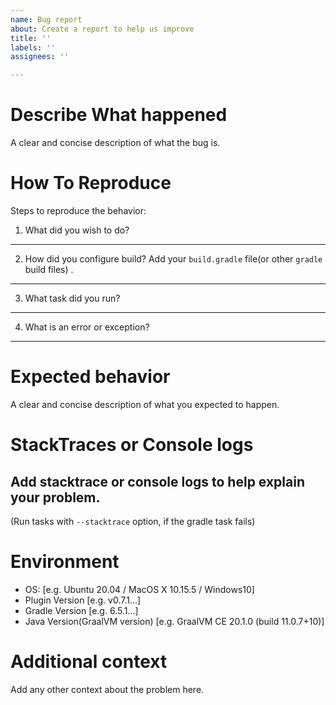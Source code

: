 ```yaml
---
name: Bug report
about: Create a report to help us improve
title: ''
labels: ''
assignees: ''

---
```


Describe What happened
===

A clear and concise description of what the bug is.

How To Reproduce
===

Steps to reproduce the behavior:

1. What did you wish to do?
---

2. How did you configure build? Add your `build.gradle` file(or other `gradle` build files) .
---

3. What task did you run?
---

4. What is an error or exception?
---

Expected behavior
===

A clear and concise description of what you expected to happen.

StackTraces or Console logs
===

Add stacktrace or console logs to help explain your problem.
---

(Run tasks with `--stacktrace` option, if the gradle task fails)

Environment
===

- OS: [e.g. Ubuntu 20.04 / MacOS X 10.15.5 / Windows10]
- Plugin Version [e.g. v0.7.1...]
- Gradle Version [e.g. 6.5.1...]
- Java Version(GraalVM version) [e.g. GraalVM CE 20.1.0 (build 11.0.7+10)]

Additional context
===

Add any other context about the problem here.
